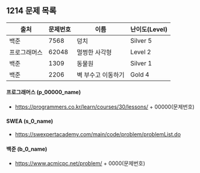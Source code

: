 ## 1214 문제 목록




| 출처         | 문제번호 | 이름               | 난이도(Level) |
| ------------ | -------- | ------------------ | ------------- |
| 백준         | 7568     | 덩치               | Silver 5      |
| 프로그래머스 | 62048    | 멀쩡한 사각형      | Level 2       |
| 백준         | 1309     | 동물원             | Silver 1      |
| 백준         | 2206     | 벽 부수고 이동하기 | Gold 4        |



#### 프로그래머스 (p_00000_name)

- https://programmers.co.kr/learn/courses/30/lessons/ + 00000(문제번호)

#### SWEA (s_0_name)

- https://swexpertacademy.com/main/code/problem/problemList.do

#### 백준 (b_0_name)

- https://www.acmicpc.net/problem/ + 0000(문제번호)


